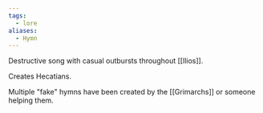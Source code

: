 ```yaml
---
tags:
  - lore
aliases:
  - Hymn
---
```

Destructive song with casual outbursts throughout [[Ilios]].

Creates Hecatians.

Multiple "fake" hymns have been created by the [[Grimarchs]] or someone helping them.



